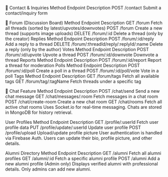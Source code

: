 📩 Contact & Inquiries
Method	Endpoint	Description
POST	/contact	Submit a contact/inquiry form



🧵 Forum (Discussion Board)
Method	Endpoint	Description
GET	/forum	Fetch all threads (sorted by latest/upvotes/downvotes)
POST	/forum	Create a new thread (supports image uploads)
DELETE	/forum/:id	Delete a thread (only by the creator)
Replies
Method	Endpoint	Description
POST	/forum/:id/reply	Add a reply to a thread
DELETE	/forum/:threadId/reply/:replyId/:name	Delete a reply (only by the author)
Votes
Method	Endpoint	Description
POST	/forum/:id/upvote	Upvote a thread
POST	/forum/:id/downvote	Downvote a thread
Reports
Method	Endpoint	Description
POST	/forum/:id/report	Report a thread for moderation
Polls
Method	Endpoint	Description
POST	/forum/:id/poll	Create a poll in a thread
POST	/forum/:id/poll/vote	Vote in a poll
Tags
Method	Endpoint	Description
GET	/forum/tags	Fetch all available tags
GET	/forum/tag/:tagName	Fetch threads under a specific tag


💬 Chat Feature
Method	Endpoint	Description
POST	/chat/send	Send a new chat message
GET	/chat/messages/:room	Fetch messages in a chat room
POST	/chat/create-room	Create a new chat room
GET	/chat/rooms	Fetch all active chat rooms
Uses Socket.io for real-time messaging.
Chats are stored in MongoDB for history retrieval.


 User Profiles
Method	Endpoint	Description
GET	/profile/:userId	Fetch user profile data
PUT	/profile/update/:userId	Update user profile
POST	/profile/upload	Upload/update profile picture
User authentication is handled via Firebase Auth.
Users can update their bio, profile picture, and other details.

Alumni Directory
Method	Endpoint	Description
GET	/alumni	Fetch all alumni profiles
GET	/alumni/:id	Fetch a specific alumni profile
POST	/alumni	Add a new alumni profile (Admin only)
Displays verified alumni with professional details.
Only admins can add new alumni.
